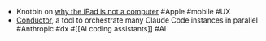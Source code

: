 - Knotbin on [why the iPad is not a computer](https://knotbin.leaflet.pub/3luisfswsis2o) #Apple #mobile #UX
- [Conductor](https://conductor.build/), a tool to orchestrate many Claude Code instances in parallel #Anthropic #dx #[[AI coding assistants]] #AI